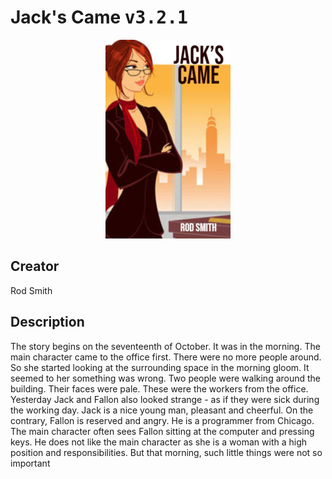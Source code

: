 
# Jack's Came <kbd>v3.2.1</kbd>

<center>
  <img src="./cover-1024.jpg"/>
</center>

## Creator
Rod Smith

## Description
The story begins on the seventeenth of October. It was in the morning. The main character came to the office first. There were no more people around. So she started looking at the surrounding space in the morning gloom. It seemed to her something was wrong. Two people were walking around the building. Their faces were pale. These were the workers from the office. Yesterday Jack and Fallon also looked strange - as if they were sick during the working day. Jack is a nice young man, pleasant and cheerful. On the contrary, Fallon is reserved and angry. He is a programmer from Chicago. The main character often sees Fallon sitting at the computer and pressing keys. He does not like the main character as she is a woman with a high position and responsibilities. But that morning, such little things were not so important
